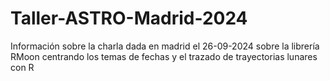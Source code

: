 # Taller-ASTRO-Madrid-2024
Información sobre la charla dada en madrid el 26-09-2024 sobre la librería RMoon centrando los temas de fechas y el trazado de trayectorias lunares con R
